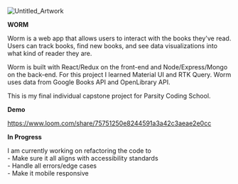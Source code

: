 ![Untitled_Artwork](https://user-images.githubusercontent.com/92885877/189650197-b54fa151-3a91-4870-8c0b-a6a59b18eea3.JPG)

**WORM**

Worm is a web app that allows users to interact with the books they've read. Users can track books, find new books, and see data visualizations into what kind of reader they are.

Worm is built with React/Redux on the front-end and Node/Express/Mongo on the back-end. For this project I learned Material UI and RTK Query.
Worm uses data from Google Books API and OpenLibrary API.

This is my final individual capstone project for Parsity Coding School.

**Demo**

https://www.loom.com/share/75751250e8244591a3a42c3aeae2e0cc

**In Progress**

I am currently working on refactoring the code to <br/>
    - Make sure it all aligns with accessibility standards <br/>
    - Handle all errors/edge cases <br/>
    - Make it mobile responsive
